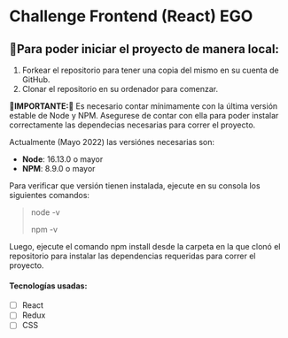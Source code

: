 # Challenge Frontend (React) EGO

## 🚀Para poder iniciar el proyecto de manera local:

 1. Forkear el repositorio para tener una copia del mismo en su cuenta de GitHub.
 2. Clonar el repositorio en su ordenador para comenzar.


__🚨IMPORTANTE:🚨__ Es necesario contar mínimamente con la última versión estable de Node y NPM. Asegurese de contar con ella para poder instalar correctamente las dependecias necesarias para correr el proyecto.


Actualmente (Mayo 2022) las versiónes necesarias son:

 * __Node__: 16.13.0 o mayor
 * __NPM__: 8.9.0 o mayor

Para verificar que versión tienen instalada, ejecute en su consola los siguientes comandos:

> node -v
>
> npm -v

Luego, ejecute el comando npm install desde la carpeta en la que clonó el repositorio para instalar las dependencias requeridas para correr el proyecto.


#### Tecnologías usadas:
- [ ] React
- [ ] Redux
- [ ] CSS
